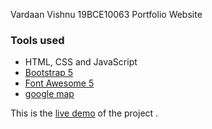Vardaan Vishnu 19BCE10063 Portfolio Website
### Tools used ###
* HTML, CSS and JavaScript
* [Bootstrap 5](https://getbootstrap.com/docs/5.0/getting-started/introduction/)
* [Font Awesome 5](https://fontawesome.com/)
* [google map](https://www.embed-map.com/)

This is the [live demo](vardaan11.github.io) of the project . 

